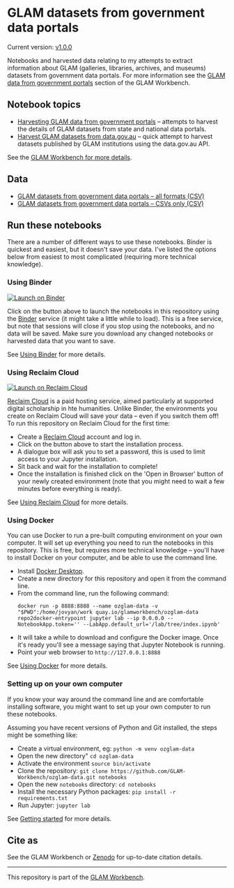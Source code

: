 # GLAM datasets from government data portals

Current version: [v1.0.0](https://github.com/GLAM-Workbench/ozglam-data/releases/tag/v1.0.0)

Notebooks and harvested data relating to my attempts to extract information about GLAM (galleries, libraries, archives, and museums) datasets from government data portals. For more information see the [GLAM data from government portals](https://glam-workbench.net/glam-data-portals/) section of the GLAM Workbench.

## Notebook topics

* [Harvesting GLAM data from government portals](glam_data_from_gov_portals.ipynb) – attempts to harvest the details of GLAM datasets from state and national data portals.
* [Harvest GLAM datasets from data.gov.au](harvest_glam_datasets_from_datagovau.ipynb) – quick attempt to harvest datasets published by GLAM institutions using the data.gov.au API.

See the [GLAM Workbench for more details](https://glam-workbench.net/glam-data-portals/).

## Data

* [GLAM datasets from government data portals – all formats (CSV)](https://github.com/GLAM-Workbench/ozglam-data/blob/master/glam-datasets-from-gov-portals.csv)
* [GLAM datasets from government data portals – CSVs only (CSV)](https://github.com/GLAM-Workbench/ozglam-data/blob/master/glam-datasets-from-gov-portals-csvs.csv)


<!-- START RUN INFO -->


## Run these notebooks

There are a number of different ways to use these notebooks. Binder is quickest and easiest, but it doesn't save your data. I've listed the options below from easiest to most complicated (requiring more technical knowledge).

### Using Binder

[![Launch on Binder](https://mybinder.org/badge_logo.svg)](https://mybinder.org/v2/gh/GLAM-Workbench/ozglam-data/master/?urlpath=lab/tree/index.ipynb)

Click on the button above to launch the notebooks in this repository using the [Binder](https://mybinder.org/) service (it might take a little while to load). This is a free service, but note that sessions will close if you stop using the notebooks, and no data will be saved. Make sure you download any changed notebooks or harvested data that you want to save.

See [Using Binder](https://glam-workbench.net/using-binder/) for more details.

### Using Reclaim Cloud

[![Launch on Reclaim Cloud](https://glam-workbench.github.io/images/launch-on-reclaim-cloud.svg)](https://app.my.reclaim.cloud/?manifest=https://raw.githubusercontent.com/GLAM-Workbench/ozglam-data/master/reclaim-manifest.jps)

[Reclaim Cloud](https://reclaim.cloud/) is a paid hosting service, aimed particularly at supported digital scholarship in hte humanities. Unlike Binder, the environments you create on Reclaim Cloud will save your data – even if you switch them off! To run this repository on Reclaim Cloud for the first time:

* Create a [Reclaim Cloud](https://reclaim.cloud/) account and log in.
* Click on the button above to start the installation process.
* A dialogue box will ask you to set a password, this is used to limit access to your Jupyter installation.
* Sit back and wait for the installation to complete!
* Once the installation is finished click on the 'Open in Browser' button of your newly created environment (note that you might need to wait a few minutes before everything is ready).

See [Using Reclaim Cloud](https://glam-workbench.net/using-reclaim-cloud/) for more details.

### Using Docker

You can use Docker to run a pre-built computing environment on your own computer. It will set up everything you need to run the notebooks in this repository. This is free, but requires more technical knowledge – you'll have to install Docker on your computer, and be able to use the command line.

* Install [Docker Desktop](https://docs.docker.com/get-docker/).
* Create a new directory for this repository and open it from the command line.
* From the command line, run the following command:  
  ```
  docker run -p 8888:8888 --name ozglam-data -v "$PWD":/home/jovyan/work quay.io/glamworkbench/ozglam-data repo2docker-entrypoint jupyter lab --ip 0.0.0.0 --NotebookApp.token='' --LabApp.default_url='/lab/tree/index.ipynb'
  ```
* It will take a while to download and configure the Docker image. Once it's ready you'll see a message saying that Jupyter Notebook is running.
* Point your web browser to `http://127.0.0.1:8888`

See [Using Docker](https://glam-workbench.net/using-docker/) for more details.

### Setting up on your own computer

If you know your way around the command line and are comfortable installing software, you might want to set up your own computer to run these notebooks.

Assuming you have recent versions of Python and Git installed, the steps might be something like:

* Create a virtual environment, eg: `python -m venv ozglam-data`
* Open the new directory" `cd ozglam-data`
* Activate the environment `source bin/activate`
* Clone the repository: `git clone https://github.com/GLAM-Workbench/ozglam-data.git notebooks`
* Open the new `notebooks` directory: `cd notebooks`
* Install the necessary Python packages: `pip install -r requirements.txt`
* Run Jupyter: `jupyter lab`

See [Getting started](https://glam-workbench.net/getting-started/#using-python-on-your-own-computer) for more details.

<!-- END RUN INFO -->

## Cite as

See the GLAM Workbench or [Zenodo](https://doi.org/10.5281/zenodo.3549112) for up-to-date citation details.

----

This repository is part of the [GLAM Workbench](https://glam-workbench.net/).  

